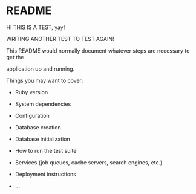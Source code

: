 # README

HI THIS IS A TEST, yay!

WRITING ANOTHER TEST TO TEST AGAIN!

This README would normally document whatever steps are necessary to get the



application up and running.

Things you may want to cover:

* Ruby version

* System dependencies

* Configuration

* Database creation

* Database initialization

* How to run the test suite

* Services (job queues, cache servers, search engines, etc.)

* Deployment instructions

* ...
